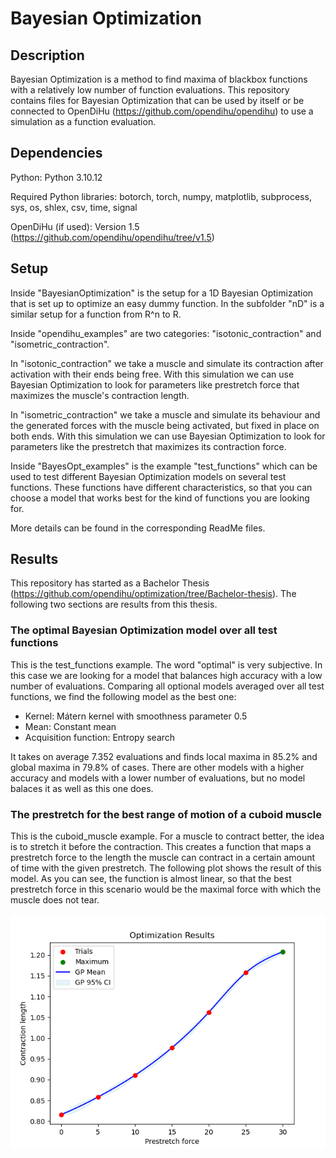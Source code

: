 # Bayesian Optimization


## Description
Bayesian Optimization is a method to find maxima of blackbox functions with a relatively low number of function evaluations. This repository contains files for Bayesian Optimization that can be used by itself or be connected to OpenDiHu (https://github.com/opendihu/opendihu) to use a simulation as a function evaluation. 


## Dependencies
Python: Python 3.10.12

Required Python libraries: botorch, torch, numpy, matplotlib, subprocess, sys, os, shlex, csv, time, signal

OpenDiHu (if used): Version 1.5 (https://github.com/opendihu/opendihu/tree/v1.5)

## Setup
Inside "BayesianOptimization" is the setup for a 1D Bayesian Optimization that is set up to optimize an easy dummy function. In the subfolder "nD" is a similar setup for a function from R^n to R.

Inside "opendihu_examples" are two categories: "isotonic_contraction" and "isometric_contraction". 

In "isotonic_contraction" we take a muscle and simulate its contraction after activation with their ends being free. With this simulation we can use Bayesian Optimization to look for parameters like prestretch force that maximizes the muscle's contraction length. 

In "isometric_contraction" we take a muscle and simulate its behaviour and the generated forces with the muscle being activated, but fixed in place on both ends. With this simulation we can use Bayesian Optimization to look for parameters like the prestretch that maximizes its contraction force. 

Inside "BayesOpt_examples" is the example "test_functions" which can be used to test different Bayesian Optimization models on several test functions. These functions have different characteristics, so that you can choose a model that works best for the kind of functions you are looking for.

More details can be found in the corresponding ReadMe files.

## Results
This repository has started as a Bachelor Thesis (https://github.com/opendihu/optimization/tree/Bachelor-thesis). The following two sections are results from this thesis.

### The optimal Bayesian Optimization model over all test functions
This is the test_functions example. The word "optimal" is very subjective. In this case we are looking for a model that balances high accuracy with a low number of evaluations. Comparing all optional models averaged over all test functions, we find the following model as the best one:
- Kernel: Mátern kernel with smoothness parameter 0.5
- Mean: Constant mean
- Acquisition function: Entropy search

It takes on average 7.352 evaluations and finds local maxima in 85.2% and global maxima in 79.8% of cases. There are other models with a higher accuracy and models with a lower number of evaluations, but no model balaces it as well as this one does.
### The prestretch for the best range of motion of a cuboid muscle
This is the cuboid_muscle example. For a muscle to contract better, the idea is to stretch it before the contraction. This creates a function that maps a prestretch force to the length the muscle can contract in a certain amount of time with the given prestretch. The following plot shows the result of this model. As you can see, the function is almost linear, so that the best prestretch force in this scenario would be the maximal force with which the muscle does not tear.

![](figures/Figure_optimization_linear.png)
